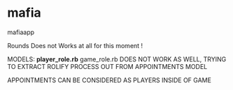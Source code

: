 mafia
=====

mafiaapp


Rounds Does not Works at all for this moment !


MODELS:
    <b>player_role.rb</b>
    game_role.rb
DOES NOT WORK AS WELL, TRYING TO EXTRACT ROLIFY PROCESS OUT FROM APPOINTMENTS MODEL


APPOINTMENTS CAN BE CONSIDERED AS PLAYERS INSIDE OF GAME
